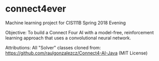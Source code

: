 # connect4ever
Machine learning project for CIS111B Spring 2018 Evening

Objective: To build a Connect Four AI with a model-free, reinforcement learning approach that uses a convolutional neural network. 

Attributions:
All "Solver" classes cloned from:
https://github.com/raulgonzalezcz/Connect4-AI-Java (MIT License)


